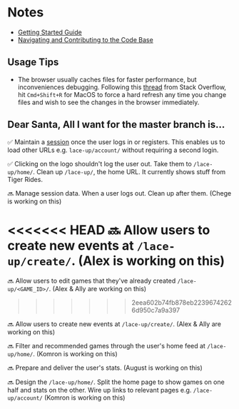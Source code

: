 # Notes

* [Getting Started Guide](https://github.com/dchege711/lace_up/blob/master/getting_started.md)
* [Navigating and Contributing to the Code Base](https://github.com/dchege711/lace_up/blob/master/navigating_the_code_base.md)

## Usage Tips

* The browser usually caches files for faster performance, but inconveniences debugging. Following this [thread](https://stackoverflow.com/questions/41144565/flask-does-not-see-change-in-js-file) from Stack Overflow, hit `Cmd+Shift+R` for MacOS to force a hard refresh any time you change files and wish to see the changes in the browser immediately.

## Dear Santa, All I want for the master branch is...

:white_check_mark: Maintain a [session](https://www.owasp.org/index.php/Session_Management_Cheat_Sheet) once the user logs in or registers. This enables us to load other URLs e.g. `lace-up/account/` without requiring a second login.

:white_check_mark: Clicking on the logo shouldn't log the user out. Take them to `/lace-up/home/`. Clean up `/lace-up/`, the home URL. It currently shows stuff from Tiger Rides.

:soon: Manage session data. When a user logs out. Clean up after them. (Chege is working on this)

<<<<<<< HEAD
:soon: Allow users to create new events at `/lace-up/create/`. (Alex is working on this)
=======
:soon: Allow users to edit games that they've already created `/lace-up/<GAME_ID>/`. (Alex & Ally are working on this)
>>>>>>> 2eea602b74fb878eb22396742626d950c7a9a397

:soon: Allow users to create new events at `/lace-up/create/`. (Alex & Ally are working on this)

:soon: Filter and recommended games through the user's home feed at `/lace-up/home/`. (Komron is working on this)

:soon: Prepare and deliver the user's stats. (August is working on this)

:soon: Design the `/lace-up/home/`. Split the home page to show games on one half and stats on the other. Wire up links to relevant pages e.g. `/lace-up/account/` (Komron is working on this)
